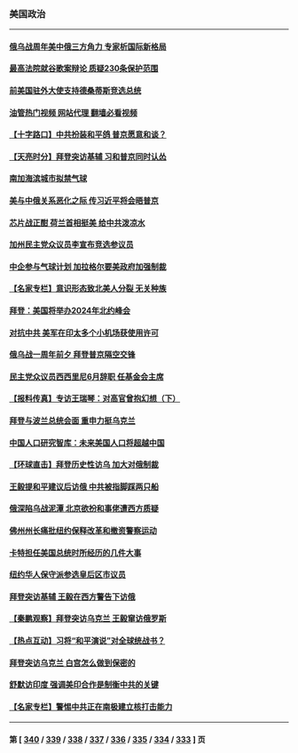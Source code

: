 ### 美国政治
---
#### [俄乌战周年美中俄三方角力 专家析国际新格局](../../pages/ncid1078159/n13934906.md?02221245) 
#### [最高法院就谷歌案辩论 质疑230条保护范围](../../pages/ncid1078159/n13934917.md?02221245) 
#### [前美国驻外大使支持德桑蒂斯竞选总统](../../pages/ncid1078159/n13934996.md?02221245) 
#### [油管热门视频 网站代理 翻墙必看视频](http://138.2.39.72:81/youtube.html?epic-marker?02221245)
#### [【十字路口】中共扮装和平鸽 普京愿意和谈？](../../pages/ncid1078159/n13934851.md?02221245) 
#### [【天亮时分】拜登突访基辅 习和普京同时认怂](../../pages/ncid1078159/n13934937.md?02221245) 
#### [南加海滨城市拟禁气球](../../pages/ncid1078159/n13935027.md?02221245) 
#### [美与中俄关系恶化之际 传习近平将会晤普京](../../pages/ncid1078159/n13934888.md?02221245) 
#### [芯片战正酣 荷兰首相挺美 给中共泼凉水](../../pages/ncid1078159/n13934957.md?02221245) 
#### [加州民主党众议员李宣布竞选参议员](../../pages/ncid1078159/n13934896.md?02221245) 
#### [中企参与气球计划 加拉格尔要美政府加强制裁](../../pages/ncid1078159/n13934844.md?02221245) 
#### [【名家专栏】意识形态致北美人分裂 无关种族](../../pages/ncid1078159/n13934789.md?02221245) 
#### [拜登：美国将举办2024年北约峰会](../../pages/ncid1078159/n13934914.md?02221245) 
#### [对抗中共 美军在印太多个小机场获使用许可](../../pages/ncid1078159/n13934892.md?02221245) 
#### [俄乌战一周年前夕 拜登普京隔空交锋](../../pages/ncid1078159/n13934895.md?02221245) 
#### [民主党众议员西西里尼6月辞职 任基金会主席](../../pages/ncid1078159/n13934863.md?02221245) 
#### [【报料传真】专访王瑞琴：对高官曾抱幻想（下）](../../pages/ncid1078159/n13932987.md?02221245) 
#### [拜登与波兰总统会面 重申力挺乌克兰](../../pages/ncid1078159/n13934815.md?02221245) 
#### [中国人口研究智库：未来美国人口将超越中国](../../pages/ncid1078159/n13934700.md?02221245) 
#### [【环球直击】拜登历史性访乌 加大对俄制裁](../../pages/ncid1078159/n13934378.md?02221245) 
#### [王毅提和平建议后访俄  中共被指脚踩两只船](../../pages/ncid1078159/n13934301.md?02221245) 
#### [俄深陷乌战泥潭 北京欲扮和事佬遭西方质疑](../../pages/ncid1078159/n13934567.md?02221245) 
#### [佛州州长痛批纽约保释改革和撤资警察运动](../../pages/ncid1078159/n13934531.md?02221245) 
#### [卡特担任美国总统时所经历的几件大事](../../pages/ncid1078159/n13934436.md?02221245) 
#### [纽约华人保守派参选皇后区市议员](../../pages/ncid1078159/n13934542.md?02221245) 
#### [拜登突访基辅 王毅在西方警告下访俄](../../pages/ncid1078159/n13934276.md?02221245) 
#### [【秦鹏观察】拜登突访乌克兰 王毅窜访俄罗斯](../../pages/ncid1078159/n13934371.md?02221245) 
#### [【热点互动】习将“和平演说”对全球统战书？](../../pages/ncid1078159/n13934381.md?02221245) 
#### [拜登突访乌克兰 白宫怎么做到保密的](../../pages/ncid1078159/n13934354.md?02221245) 
#### [舒默访印度 强调美印合作是制衡中共的关键](../../pages/ncid1078159/n13934235.md?02221245) 
#### [【名家专栏】警惕中共正在南极建立核打击能力](../../pages/ncid1078159/n13934119.md?02221245) 

---
#### 第 [ [340](./340.md?02221245) / [339](./339.md?02221245) / [338](./338.md?02221245) / [337](./337.md?02221245) / [336](./336.md?02221245) / [335](./335.md?02221245) / [334](./334.md?02221245) / [333](./333.md?02221245) ] 页
